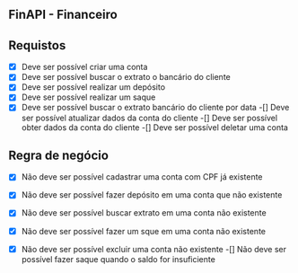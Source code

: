 ## FinAPI - Financeiro

## Requistos 

-[x] Deve ser possível criar uma conta
-[x] Deve ser possível buscar o extrato o bancário do cliente
-[x] Deve ser possível  realizar um depósito
-[x] Deve ser possível realizar um saque
-[x] Deve ser possível buscar o extrato bancário do cliente por data
-[] Deve ser possível atualizar dados da conta do cliente 
-[] Deve ser possível obter dados da conta do cliente
-[] Deve ser possível deletar uma conta

## Regra de negócio
-[x] Não deve ser possível cadastrar uma conta com CPF já existente 
-[x] Não deve ser possível fazer depósito em uma conta que não existente
-[x] Não deve ser possível buscar extrato em uma conta não existente
-[x] Não deve ser possível  fazer um sque em uma conta não existente
-[x] Não deve ser possível excluir uma conta não existente
-[] Não deve ser possível fazer saque quando o saldo for insuficiente

